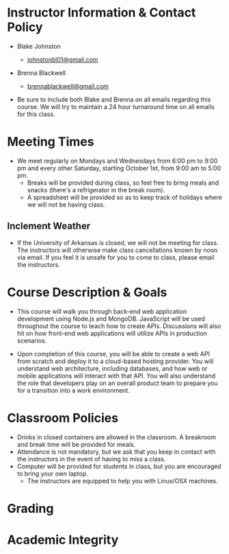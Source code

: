 # Instructor Information & Contact Policy

- Blake Johnston
   - johnstonbl01@gmail.com

- Brenna Blackwell
    - brennablackwell@gmail.com

- Be sure to include both Blake and Brenna on all emails regarding this course. We will try to maintain a 24 hour turnaround time on all emails for this class.

# Meeting Times

- We meet regularly on Mondays and Wednesdays from 6:00 pm to 9:00 pm and every other Saturday, starting October 1st, from 9:00 am to 5:00 pm.
    - Breaks will be provided during class, so feel free to bring meals and snacks (there's a refrigerator in the break room).
    - A spreadsheet will be provided so as to keep track of holidays where we will not be having class.

## Inclement Weather

- If the University of Arkansas is closed, we will not be meeting for class. The instructors will otherwise make class cancellations known by noon via email. If you feel it is unsafe for you to come to class, please email the instructors.

# Course Description & Goals

- This course will walk you through back-end web application development using Node.js and MongoDB. JavaScript will be used throughout the course to teach how to create APIs. Discussions will also hit on how front-end web applications will utilize APIs in production scenarios.

- Upon completion of this course, you will be able to create a web API from scratch and deploy it to a cloud-based hosting provider. You will understand web architecture, including databases, and how web or mobile applications will interact with that API. You will also understand the role that developers play on an overall product team to prepare you for a transition into a work environment.

# Classroom Policies

- Drinks in closed containers are allowed in the classroom. A breakroom and break time will be provided for meals.
- Attendance is not mandatory, but we ask that you keep in contact with the instructors in the event of having to miss a class.
- Computer will be provided for students in class, but you are encouraged to bring your own laptop.
    - The instructors are equipped to help you with Linux/OSX machines.

# Grading

# Academic Integrity
